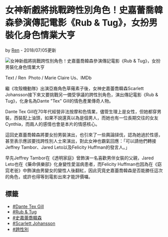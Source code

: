 # 女神新戲將挑戰跨性別角色！史嘉蕾喬韓森參演傳記電影《Rub & Tug》，女扮男裝化身色情業大亨

by [Ren](https://www.marieclaire.com.tw/author/27/Ren) - 2018/07/05更新

![女神新戲將挑戰跨性別角色！史嘉蕾喬韓森參演傳記電影《Rub & Tug》，女扮男裝化身色情業大亨](https://im.marieclaire.com.tw/s1200c675h100b0webp100/assets/mc/201807/5B3DFD895F35D1530789257.jpeg)

Text / Ren  Photo / Marie Claire Us、IMDb 

繼《攻殼機動隊》出演亞裔角色草薙素子後，女神史嘉蕾喬韓森Scarlett Johansson接下來又要挑戰另一備受爭議的跨性別角色，演出傳記電影《Rub & Tug》，化身名為Dante "Tex" Gill的情色產業傳奇人物。

Dante Tex Gill在70年代經營非法按摩和色情業，儘管生理上是女性，但她都穿男裝，西裝配上油頭，如果不說還真以為是個男人，而她也有一位長期交往的女友 Cynthia，而兩人的感情也會是本片的情感核心。

這回史嘉蕾喬韓森將要女扮男裝演出，也引來了一些輿論撻伐，認為她過於性感，甚至表示應該要找跨性別人士來演出，對此女神也霸氣回應：「可以請他們轉接Jeffrey Tambor、Jared Leto以及Felicity Huffman的發言人。」

早先Jeffrey Tambor在《透明家庭》曾飾演一名喜歡男伴女裝的父親，Jared Leto也在《藥命俱樂部》化身變性愛滋病患者，而Felicity Huffman也因為在《窈窕老爸》中飾演由男變女的變性人後翻紅，因此究竟史嘉蕾喬韓森是否能勝任這次的角色，或許也得等到電影出來才能評價囉。

## 標籤
- [#Dante Tex Gill](/tags/Dante%20Tex%20Gill "Dante Tex Gill")
- [#Rub & Tug](/tags/Rub%20%26%20Tug "Rub & Tug")
- [#史嘉蕾喬韓森](/tags/%E5%8F%B2%E5%98%89%E8%95%BE%E5%96%AC%E9%9F%93%E6%A3%AE "史嘉蕾喬韓森")
- [#Scarlett Johansson](/tags/Scarlett%20Johansson "Scarlett Johansson")
- [#跨性別](/tags/%E8%B7%A8%E6%80%A7%E5%88%A5 "跨性別")